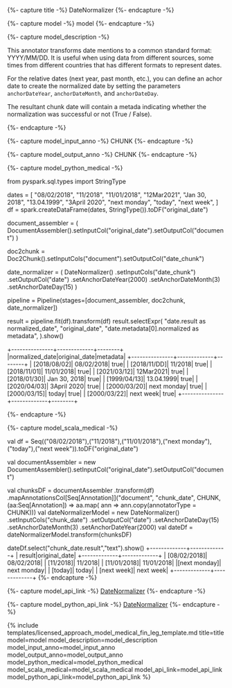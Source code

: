 {%- capture title -%}
DateNormalizer
{%- endcapture -%}

{%- capture model -%}
model
{%- endcapture -%}

{%- capture model_description -%}

This annotator transforms date mentions to a common standard format: YYYY/MM/DD. It is useful when using data from different sources, some times from different countries that has different formats to represent dates.

For the relative dates (next year, past month, etc.), you can define an achor date to create the normalized date by setting the parameters `anchorDateYear`, `anchorDateMonth`, and `anchorDateDay`.

The resultant chunk date will contain a metada indicating whether the normalization was successful or not (True / False). 

{%- endcapture -%}

{%- capture model_input_anno -%}
CHUNK
{%- endcapture -%}

{%- capture model_output_anno -%}
CHUNK
{%- endcapture -%}

{%- capture model_python_medical -%}

from pyspark.sql.types import StringType

dates = [
    "08/02/2018",
    "11/2018",
    "11/01/2018",
    "12Mar2021",
    "Jan 30, 2018",
    "13.04.1999",
    "3April 2020",
    "next monday",
    "today",
    "next week",
]
df = spark.createDataFrame(dates, StringType()).toDF("original_date")

document_assembler = (
    DocumentAssembler().setInputCol("original_date").setOutputCol("document")
)

doc2chunk = Doc2Chunk().setInputCols("document").setOutputCol("date_chunk")

date_normalizer = (
    DateNormalizer()
    .setInputCols("date_chunk")
    .setOutputCol("date")
    .setAnchorDateYear(2000)
    .setAnchorDateMonth(3)
    .setAnchorDateDay(15)
)

pipeline = Pipeline(stages=[document_assembler, doc2chunk, date_normalizer])

result = pipeline.fit(df).transform(df)
result.selectExpr(
    "date.result as normalized_date",
    "original_date",
    "date.metadata[0].normalized as metadata",
).show()

+---------------+-------------+--------+
|normalized_date|original_date|metadata|
+---------------+-------------+--------+
|   [2018/08/02]|   08/02/2018|    true|
|   [2018/11/DD]|      11/2018|    true|
|   [2018/11/01]|   11/01/2018|    true|
|   [2021/03/12]|    12Mar2021|    true|
|   [2018/01/30]| Jan 30, 2018|    true|
|   [1999/04/13]|   13.04.1999|    true|
|   [2020/04/03]|  3April 2020|    true|
|   [2000/03/20]|  next monday|    true|
|   [2000/03/15]|        today|    true|
|   [2000/03/22]|    next week|    true|
+---------------+-------------+--------+

{%- endcapture -%}


{%- capture model_scala_medical -%}

val df = Seq(("08/02/2018"),("11/2018"),("11/01/2018"),("next monday"),("today"),("next week")).toDF("original_date")

val documentAssembler = new DocumentAssembler().setInputCol("original_date").setOutputCol("document")

val chunksDF = documentAssembler
				  .transform(df)
				  .mapAnnotationsCol[Seq[Annotation]]("document",
													  "chunk_date",
													   CHUNK,
												  (aa:Seq[Annotation]) =>
													aa.map( ann => ann.copy(annotatorType = CHUNK)))
val dateNormalizerModel = new DateNormalizer()
        .setInputCols("chunk_date")
        .setOutputCol("date")
        .setAnchorDateDay(15)
        .setAnchorDateMonth(3)
        .setAnchorDateYear(2000)
val dateDf = dateNormalizerModel.transform(chunksDF)

dateDf.select("chunk_date.result","text").show()
+-------------+-------------+
|       result|original_date|
+-------------+-------------+
| [08/02/2018]|   08/02/2018|
|    [11/2018]|      11/2018|
| [11/01/2018]|   11/01/2018|
|[next monday]|  next monday|
|      [today]|        today|
|  [next week]|    next week|
+-------------+-------------+
{%- endcapture -%}

{%- capture model_api_link -%}
[DateNormalizer](https://nlp.johnsnowlabs.com/licensed/api/com/johnsnowlabs/nlp/annotators/normalizer/DateNormalizer.html)
{%- endcapture -%}

{%- capture model_python_api_link -%}
[DateNormalizer](https://nlp.johnsnowlabs.com/licensed/api/python/reference/autosummary/sparknlp_jsl/annotator/normalizer/date_normalizer/index.html#sparknlp_jsl.annotator.normalizer.date_normalizer.DateNormalizer)
{%- endcapture -%}


{% include templates/licensed_approach_model_medical_fin_leg_template.md
title=title
model=model
model_description=model_description
model_input_anno=model_input_anno
model_output_anno=model_output_anno
model_python_medical=model_python_medical
model_scala_medical=model_scala_medical
model_api_link=model_api_link
model_python_api_link=model_python_api_link
%}
